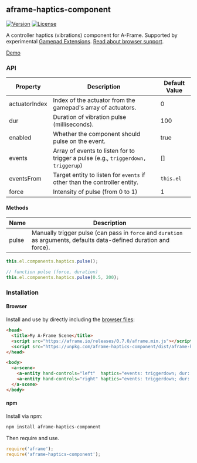 ## aframe-haptics-component

[![Version](http://img.shields.io/npm/v/aframe-haptics-component.svg?style=flat-square)](https://npmjs.org/package/aframe-haptics-component)
[![License](http://img.shields.io/npm/l/aframe-haptics-component.svg?style=flat-square)](https://npmjs.org/package/aframe-haptics-component)

A controller haptics (vibrations) component for A-Frame. Supported by
experimental [Gamepad
Extensions](https://w3c.github.io/gamepad/extensions.html#dom-gamepadhapticactuator). [Read about browser support](https://developer.mozilla.org/en-US/docs/Web/API/Gamepad/hapticActuators).

[Demo](https://ngokevin.github.io/kframe/components/haptics/)

### API

| Property      | Description                                                                       | Default Value |
| --------      | -----------                                                                       | ------------- |
| actuatorIndex | Index of the actuator from the gamepad's array of actuators.                      | 0             |
| dur           | Duration of vibration pulse (milliseconds).                                       | 100           |
| enabled       | Whether the component should pulse on the event.                                  | true          |
| events        | Array of events to listen for to trigger a pulse (e.g., `triggerdown, triggerup`) | []            |
| eventsFrom    | Target entity to listen for `events` if other than the controller entity.         | `this.el`     |
| force         | Intensity of pulse (from 0 to 1)                                                  | 1             |

#### Methods

| Name  | Description                                                                                                         |
|-------|---------------------------------------------------------------------------------------------------------------------|
| pulse | Manually trigger pulse (can pass in `force` and `duration` as arguments, defaults data-defined duration and force). |

```js
this.el.components.haptics.pulse();

// function pulse (force, duration)
this.el.components.haptics.pulse(0.5, 200);
```

### Installation

#### Browser

Install and use by directly including the [browser files](dist):

```html
<head>
  <title>My A-Frame Scene</title>
  <script src="https://aframe.io/releases/0.7.0/aframe.min.js"></script>
  <script src="https://unpkg.com/aframe-haptics-component/dist/aframe-haptics-component.min.js"></script>
</head>

<body>
  <a-scene>
    <a-entity hand-controls="left"  haptics="events: triggerdown; dur: 1000; force: 0.5"></a-entity>
    <a-entity hand-controls="right" haptics="events: triggerdown; dur: 500; force: 1.0"></a-entity>
  </a-scene>
</body>
```

#### npm

Install via npm:

```bash
npm install aframe-haptics-component
```

Then require and use.

```js
require('aframe');
require('aframe-haptics-component');
```
